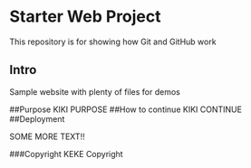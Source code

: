 # Starter Web Project

This repository is for showing how Git and GitHub work

## Intro

Sample website with plenty of files for demos

##Purpose
KIKI PURPOSE
##How to continue
KIKI CONTINUE
##Deployment

SOME MORE TEXT!!

###Copyright
KEKE Copyright